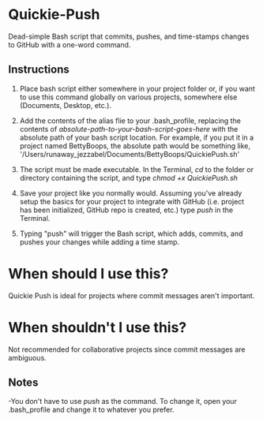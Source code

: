 # Quickie-Push

Dead-simple Bash script that commits, pushes, and time-stamps changes to GitHub with a one-word command.

## Instructions 

1. Place bash script either somewhere in your project folder or, if you want to use this command globally on various projects, somewhere else (Documents, Desktop, etc.). 

2. Add the contents of the alias flie to your .bash_profile, replacing the contents of _absolute-path-to-your-bash-script-goes-here_ with the absolute path of your bash script location. For example, if you put it in a project named BettyBoops, the absolute path would be something like, '/Users/runaway_jezzabel/Documents/BettyBoops/QuickiePush.sh'

3. The script must be made executable. In the Terminal, _cd_ to the folder or directory containing the script, and type _chmod +x QuickiePush.sh_

4. Save your project like you normally would. Assuming you've already setup the basics for your project to integrate with GitHub (i.e. project has been initialized, GitHub repo is created, etc.) type _push_ in the Terminal. 

5. Typing "push" will trigger the Bash script, which adds, commits, and pushes your changes while adding a time stamp. 

# When should I use this?

Quickie Push is ideal for projects where commit messages aren't important. 

# When shouldn't I use this?

Not recommended for collaborative projects since commit messages are ambiguous.


## Notes 

-You don't have to use _push_ as the command. To change it, open your .bash_profile and change it to whatever you prefer.
